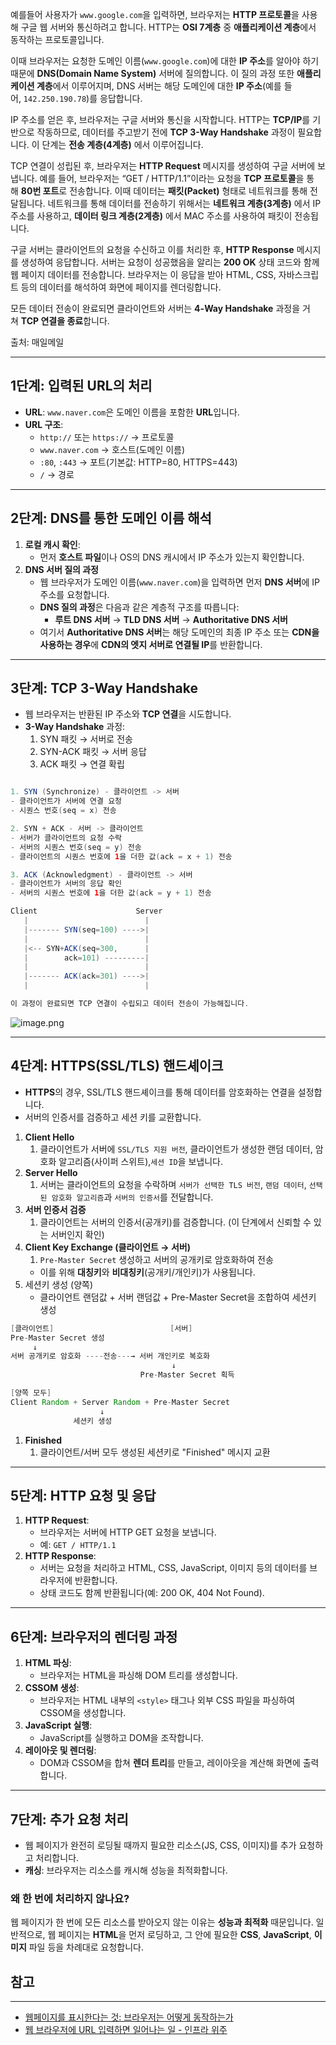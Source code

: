 예를들어 사용자가 `www.google.com`을 입력하면, 브라우저는 **HTTP 프로토콜**을 사용해 구글 웹 서버와 통신하려고 합니다. HTTP는 **OSI 7계층** 중 **애플리케이션 계층**에서 동작하는 프로토콜입니다.

이때 브라우저는 요청한 도메인 이름(`www.google.com`)에 대한 **IP 주소**를 알아야 하기 때문에 **DNS(Domain Name System)** 서버에 질의합니다. 이 질의 과정 또한 **애플리케이션 계층**에서 이루어지며, DNS 서버는 해당 도메인에 대한 **IP 주소**(예를 들어, `142.250.190.78`)를 응답합니다.

IP 주소를 얻은 후, 브라우저는 구글 서버와 통신을 시작합니다. HTTP는 **TCP/IP**를 기반으로 작동하므로, 데이터를 주고받기 전에 **TCP 3-Way Handshake** 과정이 필요합니다. 이 단계는 **전송 계층(4계층)** 에서 이루어집니다.

TCP 연결이 성립된 후, 브라우저는 **HTTP Request** 메시지를 생성하여 구글 서버에 보냅니다. 예를 들어, 브라우저는 “GET / HTTP/1.1”이라는 요청을 **TCP 프로토콜**을 통해 **80번 포트**로 전송합니다. 이때 데이터는 **패킷(Packet)** 형태로 네트워크를 통해 전달됩니다. 네트워크를 통해 데이터를 전송하기 위해서는 **네트워크 계층(3계층)** 에서 IP 주소를 사용하고, **데이터 링크 계층(2계층)** 에서 MAC 주소를 사용하여 패킷이 전송됩니다.

구글 서버는 클라이언트의 요청을 수신하고 이를 처리한 후, **HTTP Response** 메시지를 생성하여 응답합니다. 서버는 요청이 성공했음을 알리는 **200 OK** 상태 코드와 함께 웹 페이지 데이터를 전송합니다. 브라우저는 이 응답을 받아 HTML, CSS, 자바스크립트 등의 데이터를 해석하여 화면에 페이지를 렌더링합니다.

모든 데이터 전송이 완료되면 클라이언트와 서버는 **4-Way Handshake** 과정을 거쳐 **TCP 연결을 종료**합니다.

출처: 매일메일

---

## **1단계: 입력된 URL의 처리**

- **URL**: `www.naver.com`은 도메인 이름을 포함한 **URL**입니다.
- **URL 구조**:
    - `http://` 또는 `https://` → 프로토콜
    - `www.naver.com` → 호스트(도메인 이름)
    - `:80`, `:443` → 포트(기본값: HTTP=80, HTTPS=443)
    - `/` → 경로

---

## **2단계: DNS를 통한 도메인 이름 해석**

1. **로컬 캐시 확인**:
    - 먼저 **호스트 파일**이나 OS의 DNS 캐시에서 IP 주소가 있는지 확인합니다.
2. **DNS 서버 질의 과정**
    - 웹 브라우저가 도메인 이름(`www.naver.com`)을 입력하면 먼저 **DNS 서버**에 IP 주소를 요청합니다.
    - **DNS 질의 과정**은 다음과 같은 계층적 구조를 따릅니다:
        - **루트 DNS 서버** → **TLD DNS 서버** → **Authoritative DNS 서버**
    - 여기서 **Authoritative DNS 서버**는 해당 도메인의 최종 IP 주소 또는 **CDN을 사용하는 경우**에 **CDN의 엣지 서버로 연결될 IP**를 반환합니다.

---

## **3단계: TCP 3-Way Handshake**

- 웹 브라우저는 반환된 IP 주소와 **TCP 연결**을 시도합니다.
- **3-Way Handshake** 과정:
    1. SYN 패킷 → 서버로 전송
    2. SYN-ACK 패킷 → 서버 응답
    3. ACK 패킷 → 연결 확립

```java

1. SYN (Synchronize) - 클라이언트 -> 서버
- 클라이언트가 서버에 연결 요청
- 시퀀스 번호(seq = x) 전송

2. SYN + ACK - 서버 -> 클라이언트
- 서버가 클라이언트의 요청 수락
- 서버의 시퀀스 번호(seq = y) 전송
- 클라이언트의 시퀀스 번호에 1을 더한 값(ack = x + 1) 전송

3. ACK (Acknowledgment) - 클라이언트 -> 서버
- 클라이언트가 서버의 응답 확인
- 서버의 시퀀스 번호에 1을 더한 값(ack = y + 1) 전송

Client                      Server
   |                          |
   |------- SYN(seq=100) ---->|
   |                          |
   |<-- SYN+ACK(seq=300,      |
   |        ack=101) ---------|
   |                          |
   |------- ACK(ack=301) ---->|
   |                          |

이 과정이 완료되면 TCP 연결이 수립되고 데이터 전송이 가능해집니다.

```

![image.png](https://prod-files-secure.s3.us-west-2.amazonaws.com/b37f3ff4-00a6-4b4a-87d4-0c501c430e3f/e4845741-c684-4d6a-8b47-66c1d61ec443/image.png)

---

## **4단계: HTTPS(SSL/TLS) 핸드셰이크**

- **HTTPS**의 경우, SSL/TLS 핸드셰이크를 통해 데이터를 암호화하는 연결을 설정합니다.
- 서버의 인증서를 검증하고 세션 키를 교환합니다.
1. **Client Hello** 
    1.  클라이언트가 서버에 `SSL/TLS 지원 버전`, 클라이언트가 생성한 랜덤 데이터,  암호화 알고리즘(사이퍼 스위트),`세션 ID`을 보냅니다.
2. **Server Hello** 
    1. 서버는 클라이언트의 요청을 수락하며 `서버가 선택한 TLS 버전`, `랜덤 데이터`, `선택된 암호화 알고리즘`과 `서버의 인증서`를 전달합니다.
3. **서버 인증서 검증** 
    1. 클라이언트는 서버의 인증서(공개키)를 검증합니다. (이 단계에서 신뢰할 수 있는 서버인지 확인)
4. **Client Key Exchange (클라이언트 → 서버)** 
    1. `Pre-Master Secret` 생성하고 서버의 공개키로 암호화하여 전송
    - 이를 위해 **대칭키**와 **비대칭키**(공개키/개인키)가 사용됩니다.
5. 세션키 생성 (양쪽)
    - 클라이언트 랜덤값 + 서버 랜덤값 + Pre-Master Secret을 조합하여 세션키 생성

```java
[클라이언트]                          [서버]
Pre-Master Secret 생성
     ↓
서버 공개키로 암호화 ----전송---→ 서버 개인키로 복호화
                                    ↓
                             Pre-Master Secret 획득

[양쪽 모두]
Client Random + Server Random + Pre-Master Secret
                    ↓
              세션키 생성
```

1. **Finished** 
    1. 클라이언트/서버 모두 생성된 세션키로 "Finished" 메시지 교환

---

## **5단계: HTTP 요청 및 응답**

1. **HTTP Request**:
    - 브라우저는 서버에 HTTP GET 요청을 보냅니다.
    - 예: `GET / HTTP/1.1`
2. **HTTP Response**:
    - 서버는 요청을 처리하고 HTML, CSS, JavaScript, 이미지 등의 데이터를 브라우저에 반환합니다.
    - 상태 코드도 함께 반환됩니다(예: 200 OK, 404 Not Found).

---

## **6단계: 브라우저의 렌더링 과정**

1. **HTML 파싱**:
    - 브라우저는 HTML을 파싱해 DOM 트리를 생성합니다.
2. **CSSOM 생성**:
    - 브라우저는 HTML 내부의 `<style>` 태그나 외부 CSS 파일을 파싱하여 CSSOM을 생성합니다.
3. **JavaScript 실행**:
    - JavaScript를 실행하고 DOM을 조작합니다.
4. **레이아웃 및 렌더링**:
    - DOM과 CSSOM을 합쳐 **렌더 트리**를 만들고, 레이아웃을 계산해 화면에 출력합니다.

---

## **7단계: 추가 요청 처리**

- 웹 페이지가 완전히 로딩될 때까지 필요한 리소스(JS, CSS, 이미지)를 추가 요청하고 처리합니다.
- **캐싱**: 브라우저는 리소스를 캐시해 성능을 최적화합니다.

### **왜 한 번에 처리하지 않나요?**

웹 페이지가 한 번에 모든 리소스를 받아오지 않는 이유는 **성능과 최적화** 때문입니다. 일반적으로, 웹 페이지는 **HTML**을 먼저 로딩하고, 그 안에 필요한 **CSS**, **JavaScript**, **이미지** 파일 등을 차례대로 요청합니다.

## **참고**

---

- [웹페이지를 표시한다는 것: 브라우저는 어떻게 동작하는가](https://developer.mozilla.org/ko/docs/Web/Performance/How_browsers_work)
- [웹 브라우저에 URL 입력하면 일어나는 일 - 인프라 위주](https://youtu.be/GAyZ_QgYYYo?si=w6SgpoZyDn2G4MQC)
